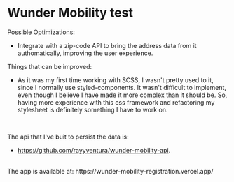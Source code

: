 # Wunder Mobility test

Possible Optimizations:
* Integrate with a zip-code API to bring the address data from it authomatically, improving the user experience.

Things that can be improved:
* As it was my first time working with SCSS, I wasn't pretty used to it, since I normally use styled-components. It wasn't difficult to implement, even though I believe I have made it more complex than it should be. So, having more experience with this css framework and refactoring my stylesheet is definitely something I have to work on. 

  </br>
The api that I've buit to persist the data is:
  - https://github.com/rayyventura/wunder-mobility-api. 
  </br>
The app is available at: https://wunder-mobility-registration.vercel.app/
